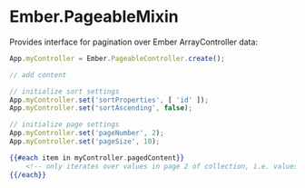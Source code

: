 # Ember.PageableMixin

Provides interface for pagination over Ember ArrayController data:

```js
App.myController = Ember.PageableController.create();

// add content

// initialize sort settings
App.myController.set('sortProperties', [ 'id' ]);
App.myController.set('sortAscending', false);

// initialize page settings
App.myController.set('pageNumber', 2);
App.myController.set('pageSize', 10);
```

```handlebars
{{#each item in myController.pagedContent}}
    <!-- only iterates over values in page 2 of collection, i.e. values from index 20 to 30 -->
{{/each}}
```
